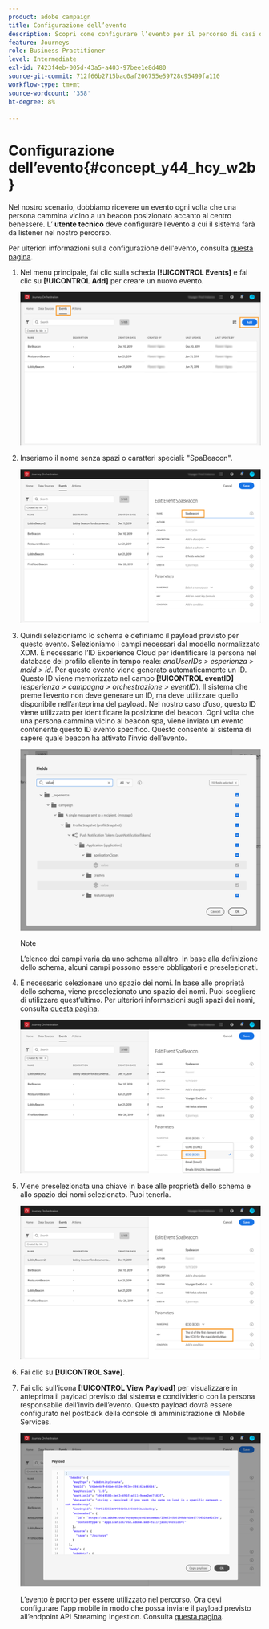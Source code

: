 ```yaml
---
product: adobe campaign
title: Configurazione dell’evento
description: Scopri come configurare l’evento per il percorso di casi d’uso semplici
feature: Journeys
role: Business Practitioner
level: Intermediate
exl-id: 7423f4eb-005d-43a5-a403-97bee1e8d480
source-git-commit: 712f66b2715bac0af206755e59728c95499fa110
workflow-type: tm+mt
source-wordcount: '358'
ht-degree: 8%

---
```


# Configurazione dell’evento{#concept_y44_hcy_w2b}

Nel nostro scenario, dobbiamo ricevere un evento ogni volta che una persona cammina vicino a un beacon posizionato accanto al centro benessere. L’ **utente tecnico** deve configurare l’evento a cui il sistema farà da listener nel nostro percorso.

Per ulteriori informazioni sulla configurazione dell&#39;evento, consulta [questa pagina](../event/about-events.md).

1. Nel menu principale, fai clic sulla scheda **[!UICONTROL Events]** e fai clic su **[!UICONTROL Add]** per creare un nuovo evento.

   ![](../assets/journeyuc1_1.png)

1. Inseriamo il nome senza spazi o caratteri speciali: &quot;SpaBeacon&quot;.

   ![](../assets/journeyuc1_2.png)

1. Quindi selezioniamo lo schema e definiamo il payload previsto per questo evento. Selezioniamo i campi necessari dal modello normalizzato XDM. È necessario l’ID Experience Cloud per identificare la persona nel database del profilo cliente in tempo reale: _endUserIDs > esperienza > mcid > id_. Per questo evento viene generato automaticamente un ID. Questo ID viene memorizzato nel campo **[!UICONTROL eventID]** (_esperienza > campagna > orchestrazione > eventID_). Il sistema che preme l’evento non deve generare un ID, ma deve utilizzare quello disponibile nell’anteprima del payload. Nel nostro caso d’uso, questo ID viene utilizzato per identificare la posizione del beacon. Ogni volta che una persona cammina vicino al beacon spa, viene inviato un evento contenente questo ID evento specifico. Questo consente al sistema di sapere quale beacon ha attivato l’invio dell’evento.

   ![](../assets/journeyuc1_3.png)

   >[!NOTE]
   >
   >L’elenco dei campi varia da uno schema all’altro. In base alla definizione dello schema, alcuni campi possono essere obbligatori e preselezionati.

1. È necessario selezionare uno spazio dei nomi. In base alle proprietà dello schema, viene preselezionato uno spazio dei nomi. Puoi scegliere di utilizzare quest’ultimo. Per ulteriori informazioni sugli spazi dei nomi, consulta [questa pagina](../event/selecting-the-namespace.md).

   ![](../assets/journeyuc1_6.png)

1. Viene preselezionata una chiave in base alle proprietà dello schema e allo spazio dei nomi selezionato. Puoi tenerla.

   ![](../assets/journeyuc1_5.png)

1. Fai clic su **[!UICONTROL Save]**.

1. Fai clic sull’icona **[!UICONTROL View Payload]** per visualizzare in anteprima il payload previsto dal sistema e condividerlo con la persona responsabile dell’invio dell’evento. Questo payload dovrà essere configurato nel postback della console di amministrazione di Mobile Services.

   ![](../assets/journeyuc1_7.png)

   L’evento è pronto per essere utilizzato nel percorso. Ora devi configurare l’app mobile in modo che possa inviare il payload previsto all’endpoint API Streaming Ingestion. Consulta [questa pagina](../event/additional-steps-to-send-events-to-journey-orchestration.md).
